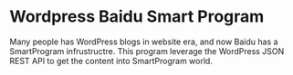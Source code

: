 # Wordpress Baidu Smart Program
Many people has WordPress blogs in website era, and now Baidu has a SmartProgram infrustructre. This program leverage the WordPress JSON REST API to get the content into SmartProgram world.

